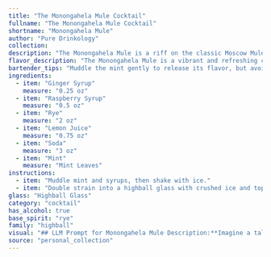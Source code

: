 ```yaml
---
title: "The Monongahela Mule Cocktail"
fullname: "The Monongahela Mule Cocktail"
shortname: "Monongahela Mule"
author: "Pure Drinkology"
collection:
description: "The Monongahela Mule is a riff on the classic Moscow Mule, a cocktail family known for its refreshing ginger kick.  This variation incorporates the sweetness of raspberry and the boldness of rye, creating a unique twist on the traditional recipe. "
flavor_description: "The Monongahela Mule is a vibrant and refreshing cocktail. The ginger syrup and lemon juice provide a zesty, spicy kick, while the raspberry syrup adds a touch of sweetness and fruitiness. The rye whiskey adds depth and complexity, and the soda water provides a light and bubbly finish.  The mint leaves add a touch of herbaceousness and cool the palate. It's a perfect balance of sweet, tart, and spicy, making it an excellent choice for any occasion. "
bartender_tips: "Muddle the mint gently to release its flavor, but avoid bruising it.  Use fresh lemon juice for the best tang, and make sure your ginger syrup is spicy and your raspberry syrup is tart.  Shake vigorously with ice for a good chill and frothy head. Top with soda for a refreshing fizz. Enjoy responsibly! "
ingredients:
  - item: "Ginger Syrup"
    measure: "0.25 oz"
  - item: "Raspberry Syrup"
    measure: "0.5 oz"
  - item: "Rye"
    measure: "2 oz"
  - item: "Lemon Juice"
    measure: "0.75 oz"
  - item: "Soda"
    measure: "3 oz"
  - item: "Mint"
    measure: "Mint Leaves"
instructions:
  - item: "Muddle mint and syrups, then shake with ice."
  - item: "Double strain into a highball glass with crushed ice and top with soda."
glass: "Highball Glass"
category: "cocktail"
has_alcohol: true
base_spirit: "rye"
family: "highball"
visual: "## LLM Prompt for Monongahela Mule Description:**Imagine a tall, copper mug filled with a vibrant, layered cocktail. The base is a rich amber hue, reminiscent of aged rye whiskey, with a subtle, almost smoky undertone. Atop this rests a bright pink layer, courtesy of the raspberry syrup, punctuated by delicate green specks of fresh mint. The top layer is a crisp, almost translucent white, representing the soda water, which gently bubbles up, creating a soft effervescence. A single, thin slice of lemon rests on the rim, adding a touch of citrus zest to the visual symphony. **Describe the Monongahela Mule using vivid language and sensory details, capturing the colors, textures, and overall visual appeal. Focus on the interplay of the different layers and the overall impression the drink evokes.** "
source: "personal_collection"
---
```


